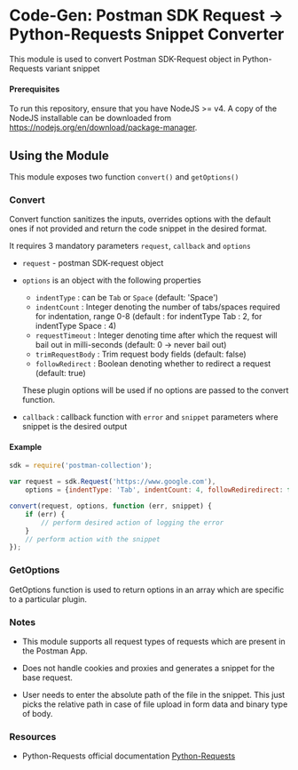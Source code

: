 # Code-Gen: Postman SDK Request -> Python-Requests Snippet Converter

This module is used to convert Postman SDK-Request object in Python-Requests variant snippet

#### Prerequisites
To run this repository, ensure that you have NodeJS >= v4. A copy of the NodeJS installable can be downloaded from https://nodejs.org/en/download/package-manager.

## Using the Module
This module exposes two function `convert()` and `getOptions()`

### Convert
 
Convert function sanitizes the inputs, overrides options with the default ones if not provided and return the code snippet in the desired format.

It requires 3 mandatory parameters `request`, `callback` and `options`

* `request` - postman SDK-request object

* `options` is an object with the following properties

    * `indentType` : can be `Tab` or `Space` (default: 'Space')
    * `indentCount` : Integer denoting the number of tabs/spaces required for indentation, range 0-8 (default : for indentType Tab : 2, for indentType Space : 4)
    * `requestTimeout` : Integer denoting time after which the request will bail out in milli-seconds (default: 0 -> never bail out)
    * `trimRequestBody` : Trim request body fields (default: false)
    * `followRedirect` : Boolean denoting whether to redirect a request (default: true)

    These plugin options will be used if no options are passed to the convert function.

* `callback` : callback function with `error` and `snippet` parameters where snippet is the desired output

#### Example
```javascript
sdk = require('postman-collection');

var request = sdk.Request('https://www.google.com'),
    options = {indentType: 'Tab', indentCount: 4, followRediredirect: false, trimRequestBody: true, requestTimeout: 0};

convert(request, options, function (err, snippet) {
    if (err) {
        // perform desired action of logging the error
    }
    // perform action with the snippet
});
```

### GetOptions

GetOptions function is used to return options in an array which are specific to a particular plugin.


### Notes

* This module supports all request types of requests which are present in the Postman App.

* Does not handle cookies and proxies and generates a snippet for the base request.

* User needs to enter the absolute path of the file in the snippet. This just picks the relative path in case of file upload in form data and binary type of body.

### Resources

* Python-Requests official documentation [Python-Requests](http://docs.python-requests.org/en/master/)
